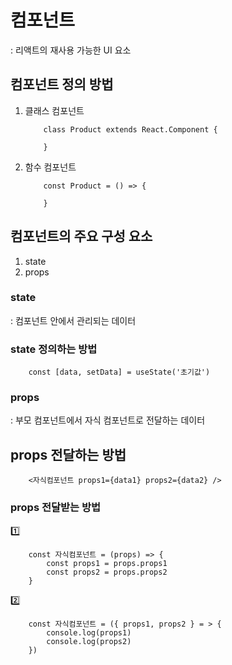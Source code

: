 # 컴포넌트
: 리액트의 재사용 가능한 UI 요소

## 컴포넌트 정의 방법
1. 클래스 컴포넌트
    ```
        class Product extends React.Component {

        }
    ```
2. 함수 컴포넌트
    ```
        const Product = () => {

        }
    ```

## 컴포넌트의 주요 구성 요소
1. state
2. props

### state
: 컴포넌트 안에서 관리되는 데이터

### state 정의하는 방법
```
    const [data, setData] = useState('초기값')
```

### props
: 부모 컴포넌트에서 자식 컴포넌트로 전달하는 데이터

## props 전달하는 방법
```
    <자식컴포넌트 props1={data1} props2={data2} />
```

### props 전달받는 방법
1️⃣
```
    const 자식컴포넌트 = (props) => {
        const props1 = props.props1
        const props2 = props.props2
    }
```
2️⃣
```
    const 자식컴포넌트 = ({ props1, props2 } = > {
        console.log(props1)
        console.log(props2)
    })
```